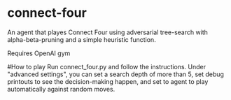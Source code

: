 # connect-four
An agent that playes Connect Four using adversarial tree-search with alpha-beta-pruning and a simple heuristic function.

Requires OpenAI gym

#How to play
Run connect_four.py and follow the instructions. 
Under "advanced settings", you can set a search depth of more than 5, set debug printouts to see the decision-making happen, and set to agent to play automatically against random moves.

